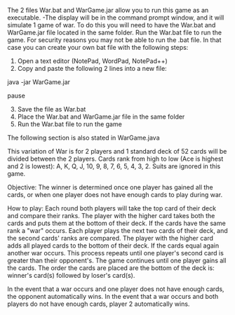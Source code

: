 The 2 files War.bat and WarGame.jar allow you to run this game as an executable.
 -The display will be in the command prompt window, and it will simulate 1 game of war.
To do this you will need to have the War.bat and WarGame.jar file located in the same folder.
Run the War.bat file to run the game.
For security reasons you may not be able to run the .bat file. In that case you can create your own bat file with the following steps:

1) Open a text editor (NotePad, WordPad, NotePad++)
2) Copy and paste the following 2 lines into a new file:

java -jar WarGame.jar

pause

3) Save the file as War.bat
4) Place the War.bat and WarGame.jar file in the same folder
5) Run the War.bat file to run the game

The following section is also stated in WarGame.java

This variation of War is for 2 players and 1 standard deck of 52 cards will be divided between the 2 players.
Cards rank from high to low (Ace is highest and 2 is lowest): A, K, Q, J, 10, 9, 8, 7, 6, 5, 4, 3, 2.
Suits are ignored in this game.

Objective: The winner is determined once one player has gained all the cards, or when one player does not have enough cards to play during war.
 
How to play: Each round both players will take the top card of their deck and compare their ranks.
The player with the higher card takes both the cards and puts them at the bottom of their deck.
If the cards have the same rank a "war" occurs. 
Each player plays the next two cards of their deck, and the second cards' ranks are compared.
The player with the higher card adds all played cards to the bottom of their deck.
If the cards equal again another war occurs. 
This process repeats until one player's second card is greater than their opponent's.
The game continues until one player gains all the cards.
The order the cards are placed are the bottom of the deck is: winner's card(s) followed by loser's card(s).

In the event that a war occurs and one player does not have enough cards, the opponent automatically wins.
In the event that a war occurs and both players do not have enough cards, player 2 automatically wins.
